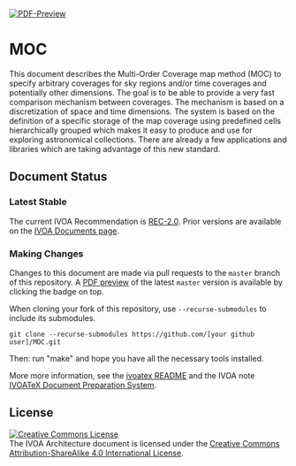 [![PDF-Preview](https://img.shields.io/badge/Preview-PDF-blue)](../../releases/download/auto-pdf-preview/MOC-draft.pdf)

# MOC
This document describes the Multi-Order Coverage map method (MOC) to specify arbitrary coverages for sky regions and/or time coverages and potentially other dimensions. The goal is to be able to provide a very fast comparison mechanism between coverages. The mechanism is based on a discretization of space and time dimensions. The system is based on the definition of a specific storage of the map coverage using predefined cells hierarchically grouped which makes it easy to produce and use for exploring astronomical collections. There are already a few applications and libraries which are taking advantage of this new standard.

## Document Status

### Latest Stable

The current IVOA Recommendation is [REC-2.0](https://www.ivoa.net/documents/MOC/index.html).  Prior versions are available on the [IVOA Documents page](https://www.ivoa.net/documents/index.html).

### Making Changes

Changes to this document are made via pull requests to the `master` branch of this repository.  A [PDF preview](https://github.com/ivoa-std/MOC/releases/download/auto-pdf-preview/MOC-draft.pdf "PRE-RELEASE, DO NOT PUBLISH") of the latest `master` version is available by clicking the badge on top.

When cloning your fork of this repository, use `--recurse-submodules` to include its submodules.

    git clone --recurse-submodules https://github.com/[your github user]/MOC.git

Then: run "make" and hope you have all the necessary tools installed.

More more information, see the [ivoatex README](https://github.com/ivoa-std/ivoatex#readme) and the IVOA note [IVOATeX Document Preparation System](https://ivoa.net/documents/Notes/IVOATex/).

## License

<a rel="license" href="http://creativecommons.org/licenses/by-sa/4.0/">
<img alt="Creative Commons License" style="border-width:0" src="https://i.creativecommons.org/l/by-sa/4.0/88x31.png" /></a>
<br />The IVOA Architecture document is licensed under the
<a rel="license" href="http://creativecommons.org/licenses/by-sa/4.0/">
Creative Commons Attribution-ShareAlike 4.0 International License</a>.
